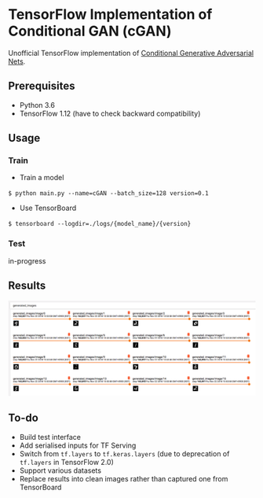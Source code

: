 # TensorFlow Implementation of Conditional GAN (cGAN)

Unofficial TensorFlow implementation of [Conditional Generative Adversarial Nets](https://arxiv.org/abs/1411.1784). 

## Prerequisites
* Python 3.6
* TensorFlow 1.12 (have to check backward compatibility)

## Usage

### Train

* Train a model

`$ python main.py --name=cGAN --batch_size=128 version=0.1`

* Use TensorBoard

`$ tensorboard --logdir=./logs/{model_name}/{version}`

### Test

in-progress

## Results

![mnist results](assets/results.png)

## To-do

* Build test interface
* Add serialised inputs for TF Serving
* Switch from `tf.layers` to `tf.keras.layers` (due to deprecation of `tf.layers` in TensorFlow 2.0)  
* Support various datasets
* Replace results into clean images rather than captured one from TensorBoard